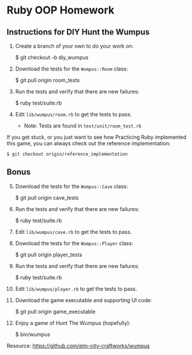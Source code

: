 # Ruby OOP Homework
## Instructions for DIY Hunt the Wumpus

1) Create a branch of your own to do your work on:

    $ git checkout -b diy_wumpus

2) Download the tests for the `Wumpus::Room` class:

    $ git pull origin room_tests

3) Run the tests and verify that there are new failures:

    $ ruby test/suite.rb

4) Edit `lib/wumpus/room.rb` to get the tests to pass.

    * Note: Tests are found in `test/unit/room_test.rb`

If you get stuck, or you just want to see how Practicing Ruby implemented 
this game, you can always check out the reference implementation:

    $ git checkout origin/reference_implementation

## Bonus
5) Download the tests for the `Wumpus::Cave` class:
 
    $ git pull origin cave_tests

6) Run the tests and verify that there are new failures:

    $ ruby test/suite.rb

7) Edit `lib/wumpus/cave.rb` to get the tests to pass.

8) Download the tests for the `Wumpus::Player` class:

    $ git pull origin player_tests

9) Run the tests and verify that there are new failures:

    $ ruby test/suite.rb

10) Edit `lib/wumpus/player.rb` to get the tests to pass.

11) Download the game executable and supporting UI code:

    $ git pull origin game_executable

12) Enjoy a game of Hunt The Wumpus (hopefully):

    $ bin/wumpus

Resource: https://github.com/elm-city-craftworks/wumpus
